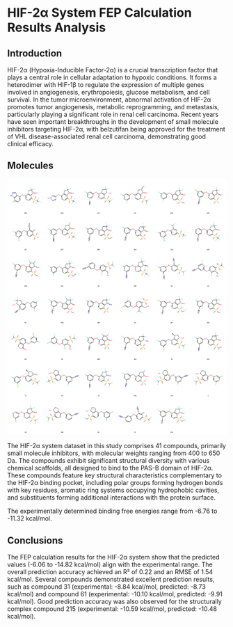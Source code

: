 # HIF-2α System FEP Calculation Results Analysis

## Introduction

HIF-2α (Hypoxia-Inducible Factor-2α) is a crucial transcription factor that plays a central role in cellular adaptation to hypoxic conditions. It forms a heterodimer with HIF-1β to regulate the expression of multiple genes involved in angiogenesis, erythropoiesis, glucose metabolism, and cell survival. In the tumor microenvironment, abnormal activation of HIF-2α promotes tumor angiogenesis, metabolic reprogramming, and metastasis, particularly playing a significant role in renal cell carcinoma. Recent years have seen important breakthroughs in the development of small molecule inhibitors targeting HIF-2α, with belzutifan being approved for the treatment of VHL disease-associated renal cell carcinoma, demonstrating good clinical efficacy.

## Molecules

![Molecular structures of representative compounds](mol_grid.png)

The HIF-2α system dataset in this study comprises 41 compounds, primarily small molecule inhibitors, with molecular weights ranging from 400 to 650 Da. The compounds exhibit significant structural diversity with various chemical scaffolds, all designed to bind to the PAS-B domain of HIF-2α. These compounds feature key structural characteristics complementary to the HIF-2α binding pocket, including polar groups forming hydrogen bonds with key residues, aromatic ring systems occupying hydrophobic cavities, and substituents forming additional interactions with the protein surface.

The experimentally determined binding free energies range from -6.76 to -11.32 kcal/mol.

## Conclusions

The FEP calculation results for the HIF-2α system show that the predicted values (-6.06 to -14.82 kcal/mol) align with the experimental range. The overall prediction accuracy achieved an R² of 0.22 and an RMSE of 1.54 kcal/mol. Several compounds demonstrated excellent prediction results, such as compound 31 (experimental: -8.84 kcal/mol, predicted: -8.73 kcal/mol) and compound 61 (experimental: -10.10 kcal/mol, predicted: -9.91 kcal/mol). Good prediction accuracy was also observed for the structurally complex compound 215 (experimental: -10.59 kcal/mol, predicted: -10.48 kcal/mol). 